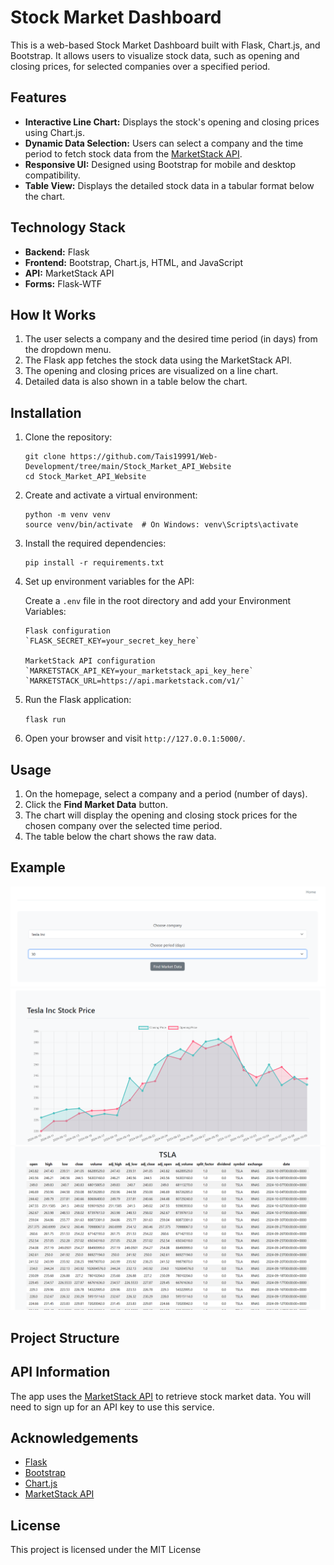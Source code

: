 # Stock Market Dashboard

This is a web-based Stock Market Dashboard built with Flask, Chart.js, and Bootstrap. It allows users to visualize stock data, such as opening and closing prices, for selected companies over a specified period.

## Features
- **Interactive Line Chart:** Displays the stock's opening and closing prices using Chart.js.
- **Dynamic Data Selection:** Users can select a company and the time period to fetch stock data from the [MarketStack API](https://marketstack.com/).
- **Responsive UI:** Designed using Bootstrap for mobile and desktop compatibility.
- **Table View:** Displays the detailed stock data in a tabular format below the chart.

## Technology Stack
- **Backend:** Flask
- **Frontend:** Bootstrap, Chart.js, HTML, and JavaScript
- **API:** MarketStack API
- **Forms:** Flask-WTF

## How It Works
1. The user selects a company and the desired time period (in days) from the dropdown menu.
2. The Flask app fetches the stock data using the MarketStack API.
3. The opening and closing prices are visualized on a line chart.
4. Detailed data is also shown in a table below the chart.

## Installation

1. Clone the repository:

    ```
    git clone https://github.com/Tais19991/Web-Development/tree/main/Stock_Market_API_Website
    cd Stock_Market_API_Website
    ```

2. Create and activate a virtual environment:

    ```
    python -m venv venv
    source venv/bin/activate  # On Windows: venv\Scripts\activate
    ```

3. Install the required dependencies:

    ```
    pip install -r requirements.txt
    ```

4. Set up environment variables for the API:

    Create a `.env` file in the root directory and add your Environment Variables:

    ```
    Flask configuration
    `FLASK_SECRET_KEY=your_secret_key_here`

    MarketStack API configuration
   `MARKETSTACK_API_KEY=your_marketstack_api_key_here`
   `MARKETSTACK_URL=https://api.marketstack.com/v1/`
    ```

5. Run the Flask application:

   `flask run`

6. Open your browser and visit `http://127.0.0.1:5000/`.

## Usage
1. On the homepage, select a company and a period (number of days).
2. Click the **Find Market Data** button.
3. The chart will display the opening and closing stock prices for the chosen company over the selected time period.
4. The table below the chart shows the raw data.

## Example
![img.png](img.png)
![img_1.png](img_1.png)
![img_2.png](img_2.png)



## Project Structure
## API Information
The app uses the [MarketStack API](https://marketstack.com/) to retrieve stock market data. You will need to sign up for an API key to use this service.

## Acknowledgements
- [Flask](https://flask.palletsprojects.com/)
- [Bootstrap](https://getbootstrap.com/)
- [Chart.js](https://www.chartjs.org/)
- [MarketStack API](https://marketstack.com/)

## License
This project is licensed under the MIT License
